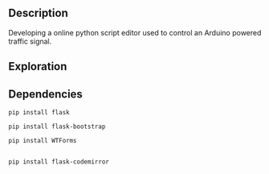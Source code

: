 ## Description
Developing a online python script editor used to control an Arduino powered traffic signal.

## Exploration


## Dependencies

```
pip install flask

```

```
pip install flask-bootstrap

```

```
pip install WTForms

```

```

pip install flask-codemirror

```
